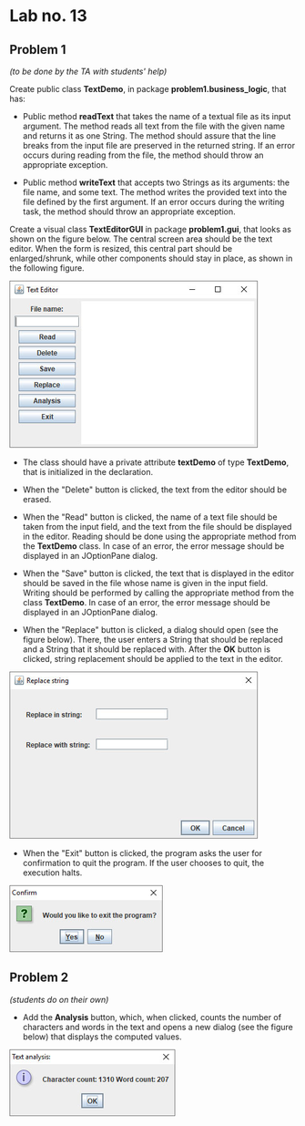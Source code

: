 # Lab no. 13

## Problem 1
*(to be done by the TA with students' help)*

Create public class **TextDemo**, in package **problem1.business_logic**, that has:

- Public method **readText** that takes the name of a textual file as its input argument. The method reads all text from the file with the given name and returns it as one String. The method should assure that the line breaks from the input file are preserved in the returned string. If an error occurs during reading from the file, the method should throw an appropriate exception.

- Public method **writeText** that accepts two Strings as its arguments: the file name, and some text. The method writes the provided text into the file defined by the first argument. If an error occurs during the writing task, the method should throw an appropriate exception.

Create a visual class **TextEditorGUI** in package **problem1.gui**, that looks as shown on the figure below. The central screen area should be the text editor. When the form is resized, this central part should be enlarged/shrunk, while other components should stay in place, as shown in the following figure.

![Editor Gui](../images/text-editor-gui.jpg)

- The class should have a private attribute **textDemo** of type **TextDemo**, that is initialized in the declaration.

- When the "Delete" button is clicked, the text from the editor should be erased.

- When the "Read" button is clicked, the name of a text file should be taken from the input field, and the text from the file should be displayed in the editor. Reading should be done using the appropriate method from the **TextDemo** class. In case of an error, the error message should be displayed in an JOptionPane dialog.

- When the "Save" button is clicked, the text that is displayed in the editor should be saved in the file whose name is given in the input field. Writing should be performed by calling the appropriate method from the class **TextDemo**. In case of an error, the error message should be displayed in an JOptionPane dialog.

- When the "Replace" button is clicked, a dialog should open (see the figure below). There, the user enters a String that should be replaced and a String that it should be replaced with. After the **OK** button is clicked, string replacement should be applied to the text in the editor.

![Dialog replace](../images/replace-string-dialog.jpg)

- When the "Exit" button is clicked, the program asks the user for confirmation to quit the program. If the user chooses to quit, the execution halts.

![Dialog replace](../images/confirm-exit.jpg)

## Problem 2
*(students do on their own)*

- Add the **Analysis** button, which, when clicked, counts the number of characters and words in the text and opens a new dialog (see the figure below) that displays the computed values.

![Dialog analysis](../images/analysis-dialog.jpg)